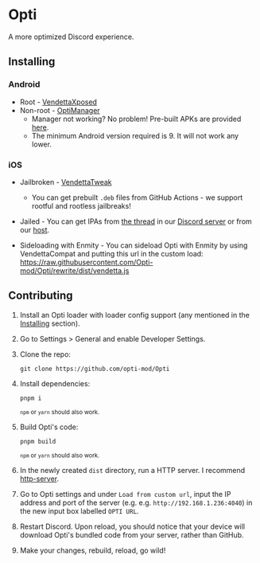 # Opti
A more optimized Discord experience.

## Installing

### Android
* Root - [VendettaXposed](https://github.com/vendetta-mod/VendettaXposed/releases/latest)
* Non-root - [OptiManager](https://github.com/opti-mod/OptiManager/releases/latest)
    - Manager not working? No problem! Pre-built APKs are provided [here](https://discord.k6.tf/).
    - The minimum Android version required is 9. It will not work any lower.

### iOS
* Jailbroken - [VendettaTweak](https://github.com/vendetta-mod/VendettaTweak)
    - You can get prebuilt `.deb` files from GitHub Actions - we support rootful and rootless jailbreaks!
* Jailed - You can get IPAs from [the thread](https://discord.com/channels/1015931589865246730/1087295482667208766) in our [Discord server](https://discord.gg/n9QQ4XhhJP) or from our [host](https://discord.k6.tf/ios/).

* Sideloading with Enmity - You can sideload Opti with Enmity by using VendettaCompat and putting this url in the custom load: https://raw.githubusercontent.com/Opti-mod/Opti/rewrite/dist/vendetta.js

## Contributing
1. Install an Opti loader with loader config support (any mentioned in the [Installing](#installing) section).

2. Go to Settings > General and enable Developer Settings.

3. Clone the repo:
    ```
    git clone https://github.com/opti-mod/Opti
    ```

4. Install dependencies:
    ```
    pnpm i
    ```
    <sup>`npm` or `yarn` should also work.</sup>

5. Build Opti's code:
    ```
    pnpm build
    ```
    <sup>`npm` or `yarn` should also work.</sup>

6. In the newly created `dist` directory, run a HTTP server. I recommend [http-server](https://www.npmjs.com/package/http-server).

7. Go to Opti settings and under `Load from custom url`, input the IP address and port of the server (e.g.  e.g. `http://192.168.1.236:4040`) in the new input box labelled `OPTI URL`.

8. Restart Discord. Upon reload, you should notice that your device will download Opti's bundled code from your server, rather than GitHub.

9. Make your changes, rebuild, reload, go wild!
